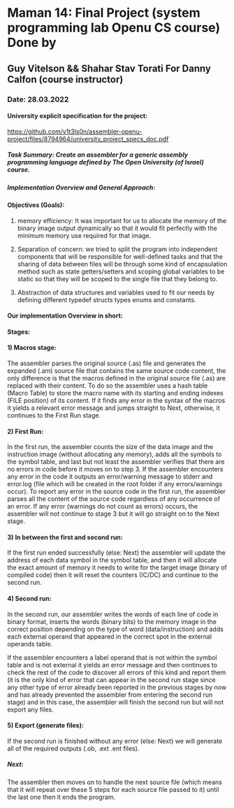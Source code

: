 
# Maman 14: Final Project (system programming lab Openu CS course) Done by 
## Guy Vitelson && Shahar Stav Torati For Danny Calfon (course instructor)
### Date: 28.03.2022
#### University explicit specification for the project:
https://github.com/v1t3ls0n/assembler-openu-project/files/8794964/university_project_specs_doc.pdf


##### Task Summary: Create an assembler for a generic assembly programming language defined by The Open University (of Israel) course.
##### Implementation Overview and General Approach:

#### Objectives (Goals): ### 
1) memory efficiency: It was important for us to allocate the memory of the binary image output dynamically so that it would fit perfectly with the minimum memory use required for that image.

2) Separation of concern: we tried to split the program into independent components that will be responsible for well-defined tasks and that the sharing of data between files will be through some kind of encapsulation method such as state getters/setters and scoping global variables to be static so that they will be scoped to the single file that they belong to.

3) Abstraction of data structures and variables used to fit our needs by defining different typedef structs types enums and constants.

#### Our implementation Overview in short:
#### Stages:

#### 1) Macros stage:
The assembler parses the original source (.as) file and generates the expanded (.am) source file that contains the same source code content, the only difference is that the macros defined in the original source file (.as) are replaced with their content. To do so the assembler uses a hash table (Macro Table) to store the macro name with its starting and ending indexes (FILE position) of its content. If it finds any error in the syntax of the macros it yields a relevant error message and jumps straight to Next, otherwise, it continues to the First Run stage.

#### 2) First Run:
In the first run, the assembler counts the size of the data image and the instruction image (without allocating any memory), adds all the symbols to the symbol table, and last but not least the assembler verifies that there are no errors in code before it moves on to step 3. If the assembler encounters any error in the code it outputs an error/warning message to stderr and error.log (file which will be created in the root folder if any errors/warnings occur). To report any error in the source code in the first run, the assembler parses all the content of the source code regardless of any occurrence of an error. If any error (warnings do not count as errors) occurs, the assembler will not continue to stage 3 but it will go straight on to the Next stage.
 
#### 3) In between the first and second run:
If the first run ended successfully (else: Next) the assembler will update the address of each data symbol in the symbol table, and then it will allocate the exact amount of memory it needs to write for the target image (binary of compiled code) then it will reset the counters (IC/DC) and continue to the second run.

#### 4) Second run:
In the second run, our assembler writes the words of each line of code in binary format, inserts the words (binary bits) to the memory image in the correct position depending on the type of word (data/instruction) and adds each external operand that appeared in the correct spot in the external operands table.

If the assembler encounters a label operand that is not within the symbol table and is not external it yields an error message and then continues to check the rest of the code to discover all errors of this kind and report them (it is the only kind of error that can appear in the second run stage since any other type of error already been reported in the previous stages by now and has already prevented the assembler from entering the second run stage) and in this case, the assembler will finish the second run but will not export any files.

 #### 5) Export (generate files):
If the second run is finished without any error (else: Next) we will generate all of the required outputs (.ob, .ext .ent files).

##### Next:
The assembler then moves on to handle the next source file (which means that it will repeat over these 5 steps for each source file passed to it) until the last one then it ends the program.
